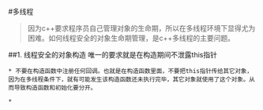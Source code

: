 #多线程
>因为c++要求程序员自己管理对象的生命期，所以在多线程环境下显得尤为困难。如何线程安全的对象生命期管理，是c++多线程的主要问题。

##1. 线程安全的对象构造
唯一的要求就是在构造期间不泄露this指针
    
    * 不要在构造函数中注册任何回调。也就是在构造函数里面，不要把this指针传给其它对象，因为在多线程条件下，就有可能发生该构造函数还未执行完毕，其它对象就使用了这个对象。从而导致构造函数和初始化要分开。

    *  